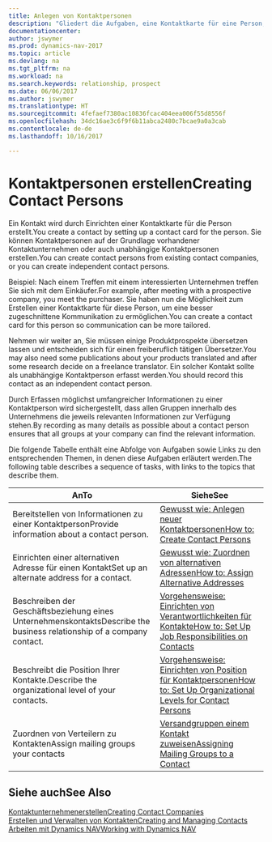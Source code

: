 ```yaml
---
title: Anlegen von Kontaktpersonen
description: "Gliedert die Aufgaben, eine Kontaktkarte für eine Person, z. B. einen Interessenten oder einen Lieferanten zu erstellen und hilft, die Beziehung zu definieren und Kommunikationen anzupassen."
documentationcenter: 
author: jswymer
ms.prod: dynamics-nav-2017
ms.topic: article
ms.devlang: na
ms.tgt_pltfrm: na
ms.workload: na
ms.search.keywords: relationship, prospect
ms.date: 06/06/2017
ms.author: jswymer
ms.translationtype: HT
ms.sourcegitcommit: 4fefaef7380ac10836fcac404eea006f55d8556f
ms.openlocfilehash: 34dc16ae3c6f9f6b11abca2480c7bcae9a0a3cab
ms.contentlocale: de-de
ms.lasthandoff: 10/16/2017

---
```

# <a name="creating-contact-persons"></a><span data-ttu-id="22eb8-103">Kontaktpersonen erstellen</span><span class="sxs-lookup"><span data-stu-id="22eb8-103">Creating Contact Persons</span></span>
<span data-ttu-id="22eb8-104">Ein Kontakt wird durch Einrichten einer Kontaktkarte für die Person erstellt.</span><span class="sxs-lookup"><span data-stu-id="22eb8-104">You create a contact by setting up a contact card for the person.</span></span> <span data-ttu-id="22eb8-105">Sie können Kontaktpersonen auf der Grundlage vorhandener Kontaktunternehmen oder auch unabhängige Kontaktpersonen erstellen.</span><span class="sxs-lookup"><span data-stu-id="22eb8-105">You can create contact persons from existing contact companies, or you can create independent contact persons.</span></span>

<span data-ttu-id="22eb8-106">Beispiel: Nach einem Treffen mit einem interessierten Unternehmen treffen Sie sich mit dem Einkäufer.</span><span class="sxs-lookup"><span data-stu-id="22eb8-106">For example, after meeting with a prospective company, you meet the purchaser.</span></span> <span data-ttu-id="22eb8-107">Sie haben nun die Möglichkeit zum Erstellen einer Kontaktkarte für diese Person, um eine besser zugeschnittene Kommunikation zu ermöglichen.</span><span class="sxs-lookup"><span data-stu-id="22eb8-107">You can create a contact card for this person so communication can be more tailored.</span></span>

<span data-ttu-id="22eb8-108">Nehmen wir weiter an, Sie müssen einige Produktprospekte übersetzen lassen und entscheiden sich für einen freiberuflich tätigen Übersetzer.</span><span class="sxs-lookup"><span data-stu-id="22eb8-108">You may also need some publications about your products translated and after some research decide on a freelance translator.</span></span> <span data-ttu-id="22eb8-109">Ein solcher Kontakt sollte als unabhängige Kontaktperson erfasst werden.</span><span class="sxs-lookup"><span data-stu-id="22eb8-109">You should record this contact as an independent contact person.</span></span>

<span data-ttu-id="22eb8-110">Durch Erfassen möglichst umfangreicher Informationen zu einer Kontaktperson wird sichergestellt, dass allen Gruppen innerhalb des Unternehmens die jeweils relevanten Informationen zur Verfügung stehen.</span><span class="sxs-lookup"><span data-stu-id="22eb8-110">By recording as many details as possible about a contact person ensures that all groups at your company can find the relevant information.</span></span>

<span data-ttu-id="22eb8-111">Die folgende Tabelle enthält eine Abfolge von Aufgaben sowie Links zu den entsprechenden Themen, in denen diese Aufgaben erläutert werden.</span><span class="sxs-lookup"><span data-stu-id="22eb8-111">The following table describes a sequence of tasks, with links to the topics that describe them.</span></span> 

| <span data-ttu-id="22eb8-112">An</span><span class="sxs-lookup"><span data-stu-id="22eb8-112">To</span></span> | <span data-ttu-id="22eb8-113">Siehe</span><span class="sxs-lookup"><span data-stu-id="22eb8-113">See</span></span> |
| --- | --- |
| <span data-ttu-id="22eb8-114">Bereitstellen von Informationen zu einer Kontaktperson</span><span class="sxs-lookup"><span data-stu-id="22eb8-114">Provide information about a contact person.</span></span> |[<span data-ttu-id="22eb8-115">Gewusst wie: Anlegen neuer Kontaktpersonen</span><span class="sxs-lookup"><span data-stu-id="22eb8-115">How to: Create Contact Persons</span></span>](marketing-how-create-contact-persons.md) |
| <span data-ttu-id="22eb8-116">Einrichten einer alternativen Adresse für einen Kontakt</span><span class="sxs-lookup"><span data-stu-id="22eb8-116">Set up an alternate address for a contact.</span></span> |[<span data-ttu-id="22eb8-117">Gewusst wie: Zuordnen von alternativen Adressen</span><span class="sxs-lookup"><span data-stu-id="22eb8-117">How to: Assign Alternative Addresses</span></span>](marketing-how-assign-alternate-address.md) |
| <span data-ttu-id="22eb8-118">Beschreiben der Geschäftsbeziehung eines Unternehmenskontakts</span><span class="sxs-lookup"><span data-stu-id="22eb8-118">Describe the business relationship of a company contact.</span></span> |[<span data-ttu-id="22eb8-119">Vorgehensweise: Einrichten von Verantwortlichkeiten für Kontakte</span><span class="sxs-lookup"><span data-stu-id="22eb8-119">How to: Set Up Job Responsibilities on Contacts</span></span>](marketing-job-responsibilities.md) |
| <span data-ttu-id="22eb8-120">Beschreibt die Position Ihrer Kontakte.</span><span class="sxs-lookup"><span data-stu-id="22eb8-120">Describe the organizational level of your contacts.</span></span> |[<span data-ttu-id="22eb8-121">Vorgehensweise: Einrichten von Position für Kontaktpersonen</span><span class="sxs-lookup"><span data-stu-id="22eb8-121">How to: Set Up Organizational Levels for Contact Persons</span></span>](marketing-organizational-levels.md) |
| <span data-ttu-id="22eb8-122">Zuordnen von Verteilern zu Kontakten</span><span class="sxs-lookup"><span data-stu-id="22eb8-122">Assign mailing groups your contacts</span></span> |[<span data-ttu-id="22eb8-123">Versandgruppen einem Kontakt zuweisen</span><span class="sxs-lookup"><span data-stu-id="22eb8-123">Assigning Mailing Groups to a Contact</span></span>](marketing-mailing-groups.md) |

## <a name="see-also"></a><span data-ttu-id="22eb8-124">Siehe auch</span><span class="sxs-lookup"><span data-stu-id="22eb8-124">See Also</span></span>
[<span data-ttu-id="22eb8-125">Kontaktunternehmenerstellen</span><span class="sxs-lookup"><span data-stu-id="22eb8-125">Creating Contact Companies</span></span>](marketing-create-contact-companies.md)  
[<span data-ttu-id="22eb8-126">Erstellen und Verwalten von Kontakten</span><span class="sxs-lookup"><span data-stu-id="22eb8-126">Creating and Managing Contacts</span></span>]()  
[<span data-ttu-id="22eb8-127">Arbeiten mit Dynamics NAV</span><span class="sxs-lookup"><span data-stu-id="22eb8-127">Working with Dynamics NAV</span></span>](ui-work-product.md)

